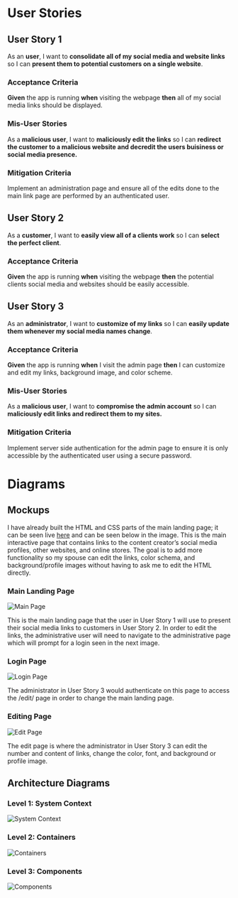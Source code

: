 # User Stories

## User Story 1
As an **user**, I want to **consolidate all of my social media and website links** so I can **present them to potential customers on a single website**.

### Acceptance Criteria
**Given** the app is running **when** visiting the webpage **then** all of my social media links should be displayed.

### Mis-User Stories
As a **malicious user**, I want to **maliciously edit the links** so I can **redirect the customer to a malicious website and decredit the users buisiness or social media presence.**

### Mitigation Criteria
Implement an administration page and ensure all of the edits done to the main link page are performed by an authenticated user.

## User Story 2
As a **customer**, I want to **easily view all of a clients work** so I can **select the perfect client**.

### Acceptance Criteria
**Given** the app is running **when** visiting the webpage **then** the potential clients social media and websites should be easily accessible.

## User Story 3
As an **administrator**, I want to **customize of my links** so I can **easily update them whenever my social media names change**.

### Acceptance Criteria
**Given** the app is running **when** I visit the admin page **then** I can customize and edit my links, background image, and color scheme.

### Mis-User Stories
As a **malicious user**, I want to **compromise the admin account** so I can **maliciously edit links and redirect them to my sites.**

### Mitigation Criteria
Implement server side authentication for the admin page to ensure it is only accessible by the authenticated user using a secure password.

# Diagrams

## Mockups
I have already built the HTML and CSS parts of the main landing page; it can be seen live [here](https://maria.maneobsessions.me/) and can be seen below in the image. This is the main interactive page that contains links to the content creator’s social media profiles, other websites, and online stores. The goal is to add more functionality so my spouse can edit the links, color schema, and background/profile images without having to ask me to edit the HTML directly.

### Main Landing Page
![Main Page](https://github.com/cms-WebDesign/LinkTree/blob/main/docs/images/mainPage.PNG)

This is the main landing page that the user in User Story 1 will use to present their social media links to customers in User Story 2. In order to edit the links, the administrative user will need to navigate to the administrative page which will prompt for a login seen in the next image.

### Login Page
![Login Page](https://github.com/cms-WebDesign/LinkTree/blob/main/docs/images/loginpage.PNG)

The administrator in User Story 3 would authenticate on this page to access the /edit/ page in order to change the main landing page.

### Editing Page
![Edit Page](https://github.com/cms-WebDesign/LinkTree/blob/main/docs/images/EditPage.PNG)

The edit page is where the administrator in User Story 3 can edit the number and content of links, change the color, font, and background or profile image.

## Architecture Diagrams

### Level 1: System Context
![System Context](https://github.com/cms-WebDesign/LinkTree/blob/main/docs/images/System%20Context%20Diagram.PNG)
### Level 2: Containers
![Containers](https://github.com/cms-WebDesign/LinkTree/blob/main/docs/images/Container%20Diagram.PNG)

### Level 3: Components
![Components](https://github.com/cms-WebDesign/SocialLinks/blob/main/docs/images/Component%20Diagram.PNG)
